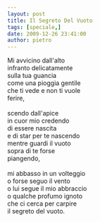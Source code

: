```yaml
---
layout: post
title: Il Segreto Del Vuoto
tags: [speciale,]
date: 2009-12-26 23:41:00
author: pietro
---
```

Mi avvicino dall'alto<br/>infranto delicatamente<br/>sulla tua guancia<br/>come una pioggia gentile<br/>che ti vede e non ti vuole<br/>ferire,<br/><br/>scendo dall'apice<br/>in cuor mio credendo<br/>di essere nascita<br/>e di star per te nascendo<br/>mentre guardi il vuoto<br/>sopra di te forse<br/>piangendo,<br/><br/>mi abbasso in un volteggio<br/>o forse seguo il vento<br/>o lui segue il mio abbraccio<br/>o qualche profumo ignoto<br/>che ci cerca per carpire<br/>il segreto del vuoto.
